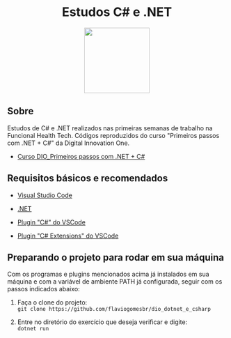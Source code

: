 <div align="center">
    <h1>Estudos C# e .NET</h1>
    <img width=150 src='https://www.aboutfarma.com.br/images/materias/2019/04/1023623288_Funcional_health_logo_451.png'>
</div>


## Sobre 

Estudos de C# e .NET realizados nas primeiras semanas de trabalho na Funcional Health Tech. Códigos reproduzidos do curso "Primeiros passos com .NET + C#" da Digital Innovation One.
- [Curso DIO_Primeiros passos com .NET + C#](https://web.digitalinnovation.one/course/primeiros-passos-com-net-c/learning/21dba689-4655-48a6-b2b6-89a353220b16/)


## Requisitos básicos e recomendados
- [Visual Studio Code](https://code.visualstudio.com/) <br>

- [.NET](https://dotnet.microsoft.com/download) <br>

- [Plugin "C#" do VSCode](https://marketplace.visualstudio.com/items?itemName=ms-dotnettools.csharp) <br>

- [Plugin "C# Extensions" do VSCode](https://marketplace.visualstudio.com/items?itemName=jchannon.csharpextensions) <br>

  
## Preparando o projeto para rodar em sua máquina

Com os programas e plugins mencionados acima já instalados em sua máquina e com a variável de ambiente PATH já configurada, seguir com os passos indicados abaixo:

1. Faça o clone do projeto: <br>
    ```git clone https://github.com/flaviogomesbr/dio_dotnet_e_csharp```

2. Entre no diretório do exercício que deseja verificar e digite: <br>
    ```dotnet run```




